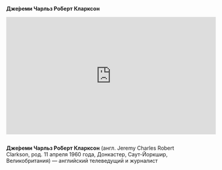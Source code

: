 **Дже́реми Чарльз Ро́берт Кларксон**

<iframe style="margin-bottom: 1em" width="560" height="315" src="https://www.youtube.com/embed/emhHXaRLHYQ" frameborder="0" allowfullscreen></iframe>


**Дже́реми Чарльз Ро́берт Кларксон** (англ. Jeremy Charles Robert Clarkson, род. 11 апреля 1960 года, Донкастер, Саут-Йоркшир, Великобритания) — английский телеведущий и журналист
